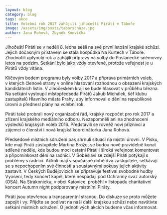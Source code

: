 ```yaml
---
layout: blog
category: blog
tags: akce
title: Volební rok 2017 zahájili jihočeští Piráti v Táboře
image: /assets/img/posts/taborschuze.jpg
author: Jana Rohová, Zbyněk Konvička
---
```


Jihočeští Piráti se v neděli 8. ledna sešli na své první letošní krajské schůzi.
Jejich dočasným přístavem se stala hospůdka Na Kurtech v Táboře.
Zhodnotili uplynulý rok a zahájili přípravy na volby do Poslanecké sněmovny letos na podzim.
Setkání bylo jako vždy otevřené, protože veřejnost je u Pirátů vždy vítána.

Klíčovým bodem programu byly volby 2017 a příprava primárních voleb, v kterých členové strany v online hlasování rozhodnou o obsazení krajských kandidátních listin.
V Jihočeském kraji se bude hlasovat v průběhu března.
Na setkání vystoupil místopředseda Pirátů Jakub Michálek, šéf klubu zastupitelů Hlavního města Prahy, aby informoval o dění na republikové úrovni a přednesl plány na volební rok.

Piráti také probrali nový organizační řád, krajský rozpočet pro rok 2017 a zřízení krajského mediálního odboru.
Nezapomněli ani na zhodnocení výsledků krajských voleb 2016.
Představili se rovněž noví příznivci a zájemci o členství i nová krajská koordinátorka Jana Rohová.

Předsedové místních sdružení pak shrnuli situaci na místní úrovni.
V Písku, kde mají Piráti zastupitele Martina Brože, se budou nově pravidelně konat sdílené neděle, kde budou moci ostatní Piráti i široká veřejnost komentovat a připomínkovat dění na radnici.
V Soběslavi se zdejší Piráti potýkají s problémy s radnicí.
Ačkoli mají v současné době dva zastupitele, setkávají se s nepochopením své činnosti a soustavnými pokusy jejich aktivity zastavit.
V Českých Budějovicích se připravuje festival svobodné hudby Vyosení, tedy koncert kapel, které nespadají pod Ochranný svaz autorský (OSA).
Na Strakonicku, v obci Katovice, proběhl v listopadu charitativní koncert Autumn night podporovaný místními Piráty. 

Piráti jsou otevřenou a transparentní stranou.
Do diskuze se proto můžete zapojit i vy.
Přijďte se podívat na naši další krajskou schůzi nebo navštivte setkání místních sdružení.
O jednotlivých akcích budeme včas informovat.
